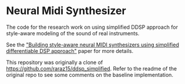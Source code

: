 # Neural Midi Synthesizer

The code for the research work on using simplified DDSP approach for style-aware modeling of the sound of real instruments.

See the ["Building style-aware neural MIDI synthesizers using simplified differentiable DSP approach"](http://todo.com) paper for more details.

This repository was originally a clone of https://github.com/raraz15/ddsp_simplified. Refer to the readme of the original repo to see some comments on the baseline implementation.

